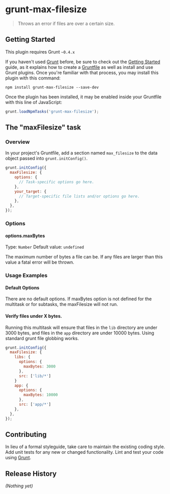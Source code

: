 # grunt-max-filesize

> Throws an error if files are over a certain size.

## Getting Started
This plugin requires Grunt `~0.4.x`

If you haven't used [Grunt](http://gruntjs.com/) before, be sure to check out the [Getting Started](http://gruntjs.com/getting-started) guide, as it explains how to create a [Gruntfile](http://gruntjs.com/sample-gruntfile) as well as install and use Grunt plugins. Once you're familiar with that process, you may install this plugin with this command:

```shell
npm install grunt-max-filesize --save-dev
```

Once the plugin has been installed, it may be enabled inside your Gruntfile with this line of JavaScript:

```js
grunt.loadNpmTasks('grunt-max-filesize');
```

## The "maxFilesize" task

### Overview
In your project's Gruntfile, add a section named `max_filesize` to the data object passed into `grunt.initConfig()`.

```js
grunt.initConfig({
  maxFilesize: {
    options: {
      // Task-specific options go here.
    },
    your_target: {
      // Target-specific file lists and/or options go here.
    },
  },
});
```

### Options

#### options.maxBytes
Type: `Number`
Default value: `undefined`

The maximum number of bytes a file can be. If any files are larger than this value a fatal error will be thrown.

### Usage Examples

#### Default Options
There are no default options. If maxBytes option is not defined for the multitask or for subtasks, the maxFilesize will not run.

#### Verify files under X bytes.
Running this multitask will ensure that files in the `lib` directory are under 3000 bytes, and files in the `app` directory are under 10000 bytes. Using standard grunt file globbing works.

```js
grunt.initConfig({
  maxFilesize: {
    libs: {
      options: {
        maxBytes: 3000
      },
      src: ['lib/*']
    }
    app: {
      options: {
        maxBytes: 10000
      },
      src: ['app/*']
    },
  },
});
```

## Contributing
In lieu of a formal styleguide, take care to maintain the existing coding style. Add unit tests for any new or changed functionality. Lint and test your code using [Grunt](http://gruntjs.com/).

## Release History
_(Nothing yet)_
